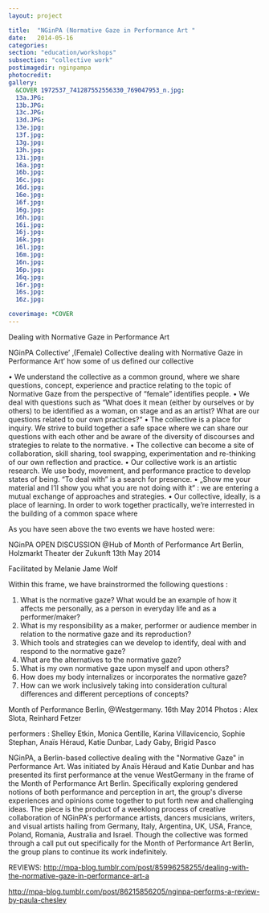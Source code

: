 ```yaml
---
layout: project

title:  "NGinPA (Normative Gaze in Performance Art "
date:   2014-05-16 
categories: 
section: "education/workshops"
subsection: "collective work"
postimagedir: nginpampa
photocredit: 
gallery:
  &COVER 1972537_741287552556330_769047953_n.jpg:
  13a.JPG:
  13b.JPG:
  13c.JPG:
  13d.JPG:
  13e.jpg:
  13f.jpg:
  13g.jpg:
  13h.jpg:
  13i.jpg:
  16a.jpg:
  16b.jpg:
  16c.jpg:
  16d.jpg:
  16e.jpg:
  16f.jpg:
  16g.jpg:
  16h.jpg:
  16i.jpg:
  16j.jpg:
  16k.jpg:
  16l.jpg:
  16m.jpg:
  16n.jpg:
  16p.jpg:
  16q.jpg:
  16r.jpg:
  16s.jpg:
  16z.jpg:

coverimage: *COVER
---
```


Dealing with Normative Gaze in Performance Art

NGinPA Collective’ ‚(Female) Collective dealing with Normative Gaze in Performance Art‘
how some of us defined our collective

•	We understand the collective as a common ground, where we share questions, concept, experience and practice relating to the topic of Normative Gaze from the perspective of “female” identifies people. 
•	We deal with questions such as “What does it mean (either by ourselves or by others) to be identified as a woman, on stage and as an artist? What are our questions related to our own practices?“ 
•	The collective is a place for inquiry. We strive to build together a safe space where we can share our questions with each other and be aware of the diversity of discourses and strategies to relate to the normative. 
•	The collective can become a site of collaboration, skill sharing, tool swapping, experimentation and re-thinking of our own reflection and practice. 
•	Our collective work is an artistic research. We use body, movement, and performance practice to develop states of being. “To deal with” is a search for presence. 
•	„Show me your material and I’ll show you what you are not doing with it“ : we are entering a mutual exchange of approaches and strategies. 
•	Our collective, ideally, is a place of learning. In order to work together practically, we’re interrested in the building of a common space where 

As you have seen above the two events we have hosted were: 

NGinPA OPEN DISCUSSION
@Hub of Month of Performance Art Berlin, Holzmarkt Theater der Zukunft
13th May 2014

Facilitated by Melanie Jame Wolf

Within this frame, we have brainstrormed the following questions : 
1. What is the normative gaze? What would be an example of how it affects me personally, as a person in everyday life and as a performer/maker?
2. What is my responsibility as a maker, performer or audience member in relation to the normative gaze and its reproduction? 
3. Which tools and strategies can we develop to identify, deal with and respond to the normative gaze? 
4. What are the alternatives to the normative gaze? 
5. What is my own normative gaze upon myself and upon others? 
6. How does my body internalizes or incorporates the normative gaze? 
7. How can we work inclusively taking into consideration cultural differences and different perceptions of concepts? 


Month of Performance Berlin, @Westgermany.
16th May 2014 
Photos : Alex Slota, Reinhard Fetzer

performers : Shelley Etkin, Monica Gentille, Karina Villavicencio, Sophie Stephan, Anaïs Héraud, Katie Dunbar, Lady Gaby, Brigid Pasco 

NGinPA, a Berlin-based collective dealing with the "Normative Gaze" in Performance Art. Was initiated by Anaïs Héraud and Katie Dunbar and has presented its first performance at the venue WestGermany in the frame of the Month of Performance Art Berlin. Specifically exploring gendered notions of both performance and perception in art, the group's diverse experiences and opinions come together to put forth new and challenging ideas. The piece is the product of a weeklong process of creative collaboration of NGinPA's performance artists, dancers musicians, writers, and visual artists hailing from Germany, Italy, Argentina, UK, USA, France, Poland, Romania, Australia and Israel. Though the collective was formed through a call put out specifically for the Month of Performance Art Berlin, the group plans to continue its work indefinitely.

REVIEWS:
http://mpa-blog.tumblr.com/post/85996258255/dealing-with-the-normative-gaze-in-performance-art-a

http://mpa-blog.tumblr.com/post/86215856205/nginpa-performs-a-review-by-paula-chesley


